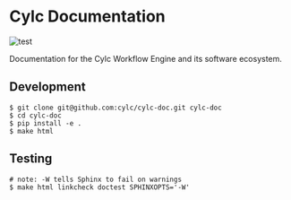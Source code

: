 # Cylc Documentation

![test](https://github.com/cylc/cylc-doc/workflows/test/badge.svg?branch=master&event=push)

Documentation for the Cylc Workflow Engine and its software ecosystem.

## Development

```console
$ git clone git@github.com:cylc/cylc-doc.git cylc-doc
$ cd cylc-doc
$ pip install -e .
$ make html
```

## Testing

```console
# note: -W tells Sphinx to fail on warnings
$ make html linkcheck doctest SPHINXOPTS='-W'
```
